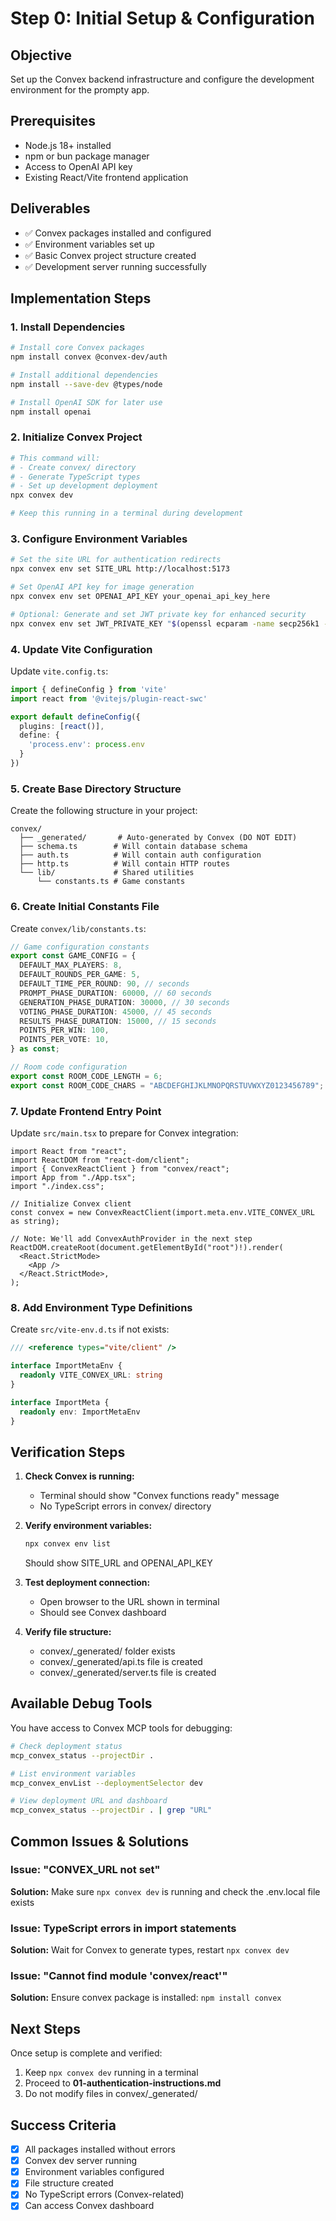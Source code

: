 # Step 0: Initial Setup & Configuration

## Objective
Set up the Convex backend infrastructure and configure the development environment for the prompty app.

## Prerequisites
- Node.js 18+ installed
- npm or bun package manager
- Access to OpenAI API key
- Existing React/Vite frontend application

## Deliverables
- ✅ Convex packages installed and configured
- ✅ Environment variables set up
- ✅ Basic Convex project structure created
- ✅ Development server running successfully

## Implementation Steps

### 1. Install Dependencies

```bash
# Install core Convex packages
npm install convex @convex-dev/auth

# Install additional dependencies  
npm install --save-dev @types/node

# Install OpenAI SDK for later use
npm install openai
```

### 2. Initialize Convex Project

```bash
# This command will:
# - Create convex/ directory
# - Generate TypeScript types
# - Set up development deployment
npx convex dev

# Keep this running in a terminal during development
```

### 3. Configure Environment Variables

```bash
# Set the site URL for authentication redirects
npx convex env set SITE_URL http://localhost:5173

# Set OpenAI API key for image generation
npx convex env set OPENAI_API_KEY your_openai_api_key_here

# Optional: Generate and set JWT private key for enhanced security
npx convex env set JWT_PRIVATE_KEY "$(openssl ecparam -name secp256k1 -genkey -noout | openssl ec -outform DER | tail -c +8 | head -c 32 | xxd -p -c 32)"
```

### 4. Update Vite Configuration

Update `vite.config.ts`:

```typescript
import { defineConfig } from 'vite'
import react from '@vitejs/plugin-react-swc'

export default defineConfig({
  plugins: [react()],
  define: {
    'process.env': process.env
  }
})
```

### 5. Create Base Directory Structure

Create the following structure in your project:

```
convex/
  ├── _generated/       # Auto-generated by Convex (DO NOT EDIT)
  ├── schema.ts        # Will contain database schema
  ├── auth.ts          # Will contain auth configuration  
  ├── http.ts          # Will contain HTTP routes
  └── lib/             # Shared utilities
      └── constants.ts # Game constants
```

### 6. Create Initial Constants File

Create `convex/lib/constants.ts`:

```typescript
// Game configuration constants
export const GAME_CONFIG = {
  DEFAULT_MAX_PLAYERS: 8,
  DEFAULT_ROUNDS_PER_GAME: 5,
  DEFAULT_TIME_PER_ROUND: 90, // seconds
  PROMPT_PHASE_DURATION: 60000, // 60 seconds
  GENERATION_PHASE_DURATION: 30000, // 30 seconds  
  VOTING_PHASE_DURATION: 45000, // 45 seconds
  RESULTS_PHASE_DURATION: 15000, // 15 seconds
  POINTS_PER_WIN: 100,
  POINTS_PER_VOTE: 10,
} as const;

// Room code configuration
export const ROOM_CODE_LENGTH = 6;
export const ROOM_CODE_CHARS = "ABCDEFGHIJKLMNOPQRSTUVWXYZ0123456789";
```

### 7. Update Frontend Entry Point

Update `src/main.tsx` to prepare for Convex integration:

```tsx
import React from "react";
import ReactDOM from "react-dom/client";
import { ConvexReactClient } from "convex/react";
import App from "./App.tsx";
import "./index.css";

// Initialize Convex client
const convex = new ConvexReactClient(import.meta.env.VITE_CONVEX_URL as string);

// Note: We'll add ConvexAuthProvider in the next step
ReactDOM.createRoot(document.getElementById("root")!).render(
  <React.StrictMode>
    <App />
  </React.StrictMode>,
);
```

### 8. Add Environment Type Definitions

Create `src/vite-env.d.ts` if not exists:

```typescript
/// <reference types="vite/client" />

interface ImportMetaEnv {
  readonly VITE_CONVEX_URL: string
}

interface ImportMeta {
  readonly env: ImportMetaEnv
}
```

## Verification Steps

1. **Check Convex is running:**
   - Terminal should show "Convex functions ready" message
   - No TypeScript errors in convex/ directory

2. **Verify environment variables:**
   ```bash
   npx convex env list
   ```
   Should show SITE_URL and OPENAI_API_KEY

3. **Test deployment connection:**
   - Open browser to the URL shown in terminal
   - Should see Convex dashboard

4. **Verify file structure:**
   - convex/_generated/ folder exists
   - convex/_generated/api.ts file is created
   - convex/_generated/server.ts file is created

## Available Debug Tools

You have access to Convex MCP tools for debugging:

```bash
# Check deployment status
mcp_convex_status --projectDir .

# List environment variables
mcp_convex_envList --deploymentSelector dev

# View deployment URL and dashboard
mcp_convex_status --projectDir . | grep "URL"
```

## Common Issues & Solutions

### Issue: "CONVEX_URL not set"
**Solution:** Make sure `npx convex dev` is running and check the .env.local file exists

### Issue: TypeScript errors in import statements  
**Solution:** Wait for Convex to generate types, restart `npx convex dev`

### Issue: "Cannot find module 'convex/react'"
**Solution:** Ensure convex package is installed: `npm install convex`

## Next Steps
Once setup is complete and verified:
1. Keep `npx convex dev` running in a terminal
2. Proceed to **01-authentication-instructions.md**
3. Do not modify files in convex/_generated/

## Success Criteria
- [x] All packages installed without errors
- [x] Convex dev server running
- [x] Environment variables configured
- [x] File structure created
- [x] No TypeScript errors (Convex-related)
- [x] Can access Convex dashboard
